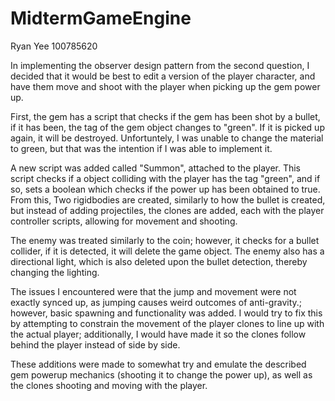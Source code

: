 # MidtermGameEngine

Ryan Yee
100785620

In implementing the observer design pattern from the second question, I decided that it would be best to edit a version of
the player character, and have them move and shoot with the player when picking up the gem power up.

First, the gem has a script that checks if the gem has been shot by a bullet, if it has been, the tag of the gem object changes to
"green". If it is picked up again, it will be destroyed. Unfortuntely, I was unable to change the material to green,
but that was the intention if I was able to implement it.

A new script was added called "Summon", attached to the player. This script checks if a object colliding with the player
has the tag "green", and if so, sets a boolean which checks if the power up has been obtained to true.
From this, Two rigidbodies are created, similarly to how the bullet is created, but instead of adding projectiles,
the clones are added, each with the player controller scripts, allowing for movement and shooting.

The enemy was treated similarly to the coin; however, it checks for a bullet collider, if it is detected, it will delete the game object. The enemy also has a directional light, which is also deleted upon the bullet detection, thereby changing the lighting.

The issues I encountered were that the jump and movement were not exactly synced up, as jumping causes weird outcomes of anti-gravity.; however, basic spawning and functionality
was added. I would try to fix this by attempting to constrain the movement of the player clones to line up with the actual player;
additionally, I would have made it so the clones follow behind the player instead of side by side.

These additions were made to somewhat try and emulate the described gem powerup mechanics (shooting it to change
the power up), as well as the clones shooting and moving with the player.
